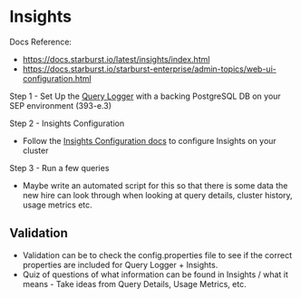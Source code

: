 # Insights

Docs Reference:

- <https://docs.starburst.io/latest/insights/index.html>
- https://docs.starburst.io/starburst-enterprise/admin-topics/web-ui-configuration.html

Step 1 - Set Up the [Query Logger](https://docs.starburst.io/latest/admin/query-logger.html) with a backing PostgreSQL DB on your SEP environment (393-e.3)

Step 2 - Insights Configuration

- Follow the [Insights Configuration
docs](https://docs.starburst.io/latest/insights/configuration.html) to configure
Insights on your cluster

Step 3 - Run a few queries

- Maybe write an automated script for this so that there is some data the new hire can look through when looking at query details, cluster history, usage metrics etc.

## Validation

- Validation can be to check the config.properties file to see if the correct properties are included for Query Logger + Insights.
- Quiz of questions of what information can be found in Insights / what it means
        - Take ideas from Query Details, Usage Metrics, etc.
